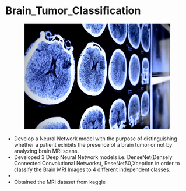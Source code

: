 # Brain_Tumor_Classification


<div align="center">
    <img width="400" src="brain-scan.jpg" alt="Material Bread logo">
</div>

- Develop a Neural Network model with the purpose of distinguishing whether a patient exhibits the presence of a brain tumor or not by analyzing brain MRI scans.
- Developed 3 Deep Neural Network models i.e. DenseNet(Densely Connected Convolutional Networks), ReseNet50,Xception in order to classify the Brain MRI Images to 4 different independent classes.
-
- Obtained the MRI dataset from kaggle
